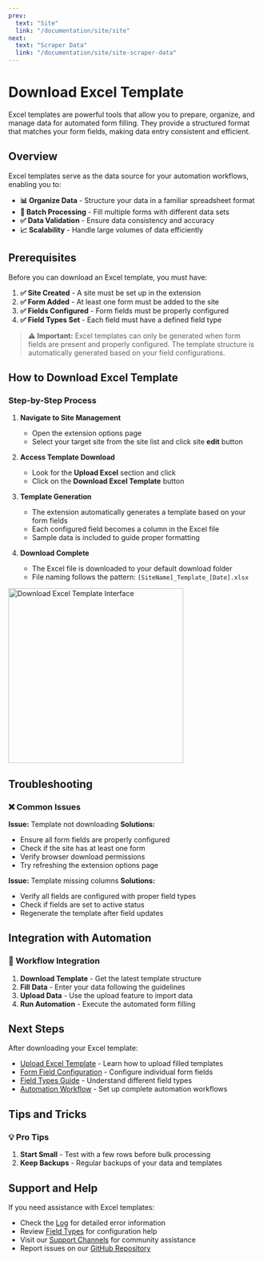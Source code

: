 ```yaml
---
prev:
  text: "Site"
  link: "/documentation/site/site"
next:
  text: "Scraper Data"
  link: "/documentation/site/site-scraper-data"
---
```


# Download Excel Template

Excel templates are powerful tools that allow you to prepare, organize, and manage data for automated form filling. They provide a structured format that matches your form fields, making data entry consistent and efficient.

## Overview

Excel templates serve as the data source for your automation workflows, enabling you to:

- **📊 Organize Data** - Structure your data in a familiar spreadsheet format
- **🔄 Batch Processing** - Fill multiple forms with different data sets
- **✅ Data Validation** - Ensure data consistency and accuracy
- **📈 Scalability** - Handle large volumes of data efficiently

## Prerequisites

Before you can download an Excel template, you must have:

1. **✅ Site Created** - A site must be set up in the extension
2. **✅ Form Added** - At least one form must be added to the site
3. **✅ Fields Configured** - Form fields must be properly configured
4. **✅ Field Types Set** - Each field must have a defined field type

> **⚠️ Important:** Excel templates can only be generated when form fields are present and properly configured. The template structure is automatically generated based on your field configurations.

## How to Download Excel Template

### Step-by-Step Process

1. **Navigate to Site Management**

   - Open the extension options page
   - Select your target site from the site list and click site **edit** button

2. **Access Template Download**

   - Look for the **Upload Excel** section and click
   - Click on the **Download Excel Template** button

3. **Template Generation**

   - The extension automatically generates a template based on your form fields
   - Each configured field becomes a column in the Excel file
   - Sample data is included to guide proper formatting

4. **Download Complete**
   - The Excel file is downloaded to your default download folder
   - File naming follows the pattern: `[SiteName]_Template_[Date].xlsx`

<img src="/image/download-excel-template-01.png" width="350" height="350" alt="Download Excel Template Interface">

## Troubleshooting

### ❌ Common Issues

**Issue:** Template not downloading
**Solutions:**

- Ensure all form fields are properly configured
- Check if the site has at least one form
- Verify browser download permissions
- Try refreshing the extension options page

**Issue:** Template missing columns
**Solutions:**

- Verify all fields are configured with proper field types
- Check if fields are set to active status
- Regenerate the template after field updates

## Integration with Automation

### 🔄 Workflow Integration

1. **Download Template** - Get the latest template structure
2. **Fill Data** - Enter your data following the guidelines
3. **Upload Data** - Use the upload feature to import data
4. **Run Automation** - Execute the automated form filling

## Next Steps

After downloading your Excel template:

- [Upload Excel Template](/documentation/site/site-excel-template) - Learn how to upload filled templates
- [Form Field Configuration](/documentation/form-fields/field#insert-field) - Configure individual form fields
- [Field Types Guide](/documentation/form-fields/field-types) - Understand different field types
- [Automation Workflow](/documentation/structure) - Set up complete automation workflows

## Tips and Tricks

### 💡 Pro Tips

1. **Start Small** - Test with a few rows before bulk processing
2. **Keep Backups** - Regular backups of your data and templates

## Support and Help

If you need assistance with Excel templates:

- Check the [Log](/documentation/log) for detailed error information
- Review [Field Types](/documentation/form-fields/field-types) for configuration help
- Visit our [Support Channels](/documentation/#need-help) for community assistance
- Report issues on our [GitHub Repository](https://github.com/jeevan-lal/excellent-data-filler-docs/issues)
